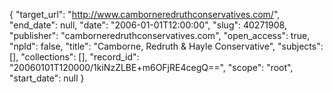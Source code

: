 {
  "target_url": "http://www.camborneredruthconservatives.com/", 
  "end_date": null, 
  "date": "2006-01-01T12:00:00", 
  "slug": 40271908, 
  "publisher": "camborneredruthconservatives.com", 
  "open_access": true, 
  "npld": false, 
  "title": "Camborne, Redruth & Hayle Conservative", 
  "subjects": [], 
  "collections": [], 
  "record_id": "20060101T120000/1kiNzZLBE+m6OFjRE4cegQ==", 
  "scope": "root", 
  "start_date": null
}

